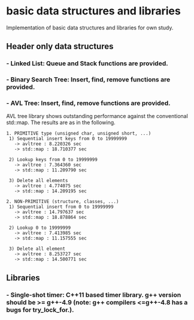 # basic data structures and libraries
Implementation of basic data structures and libraries for own study.

## Header only data structures
### - Linked List: Queue and Stack functions are provided.
### - Binary Search Tree: Insert, find, remove functions are provided.
### - AVL Tree: Insert, find, remove functions are provided.
AVL tree library shows outstanding performance against the conventional std::map. The results are as in the following.<br>

    1. PRIMITIVE type (unsigned char, unsigned short, ...)
     1) Sequential insert keys from 0 to 19999999
       -> avltree : 8.220326 sec
       -> std::map : 18.710377 sec

     2) Lookup keys from 0 to 19999999
       -> avltree : 7.364360 sec
       -> std::map : 11.209790 sec

     3) Delete all elements
       -> avltree : 4.774075 sec
       -> std::map : 14.209195 sec

    2. NON-PRIMITIVE (structure, classes, ...)
     1) Sequential insert from 0 to 19999999
       -> avltree : 14.797637 sec
       -> std::map : 18.878864 sec

     2) Lookup 0 to 19999999
       -> avltree : 7.413985 sec
       -> std::map : 11.157555 sec

     3) Delete all element
       -> avltree : 8.253727 sec
       -> std::map : 14.500771 sec

## Libraries
### - Single-shot timer: C++11 based timer library. g++ version should be >= g++-4.9 (note: g++ compilers <=g++-4.8 has a bugs for try_lock_for.).
